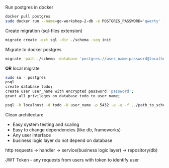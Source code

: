 Run postgres in docker
```bash
docker pull postgres
sudo docker run --name=go-workshop-2-db -e POSTGRES_PASSWORD='qwerty' -p 5433:5432 -d --rm postgres
```
Create migration (sql-files extension)
```bash
migrate create -ext sql -dir ./schema -seq init
```
Migrate to docker postgres
```bash
migrate -path ./schema -database 'postgres://user_name:password@localhost:5433/postgres?sslmode=disable up
```
**OR**
local migrate
```bash
sudo su - postgres
psql
create database todo;
create user user_name with encrypted password 'password';
grant all privileges on database todo to user_name;

psql -h localhost -d todo -U user_name -p 5432 -a -q -f ../path_to_schema/go_workshop_2/schema/000001_init.up.sql
```
Clean architecture
* Easy system testing and scaling
* Easy to change dependencies (like db, frameworks)
* Any user interface
* business logic layer do not depend on database

http requests -> handler -> service(business logic layer) -> repository(db)

JWT Token - any requests from users with token to identify user